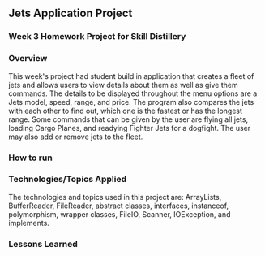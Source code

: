 ## Jets Application Project

### Week 3 Homework Project for Skill Distillery

### Overview
This week's project had student build in application that creates a fleet of jets and allows users to view details about them as well as give them commands. The details to be displayed throughout the menu options are a Jets model, speed, range, and price. The program also compares the jets with each other to find out, which one is the fastest or has the longest range. Some commands that can be given by the user are flying all jets, loading Cargo Planes, and readying Fighter Jets for a dogfight. The user may also add or remove jets to the fleet.

### How to run


### Technologies/Topics Applied
The technologies and topics used in this project are: ArrayLists, BufferReader, FileReader, abstract classes, interfaces, instanceof, polymorphism, wrapper classes, FileIO, Scanner, IOException, and implements.

### Lessons Learned
